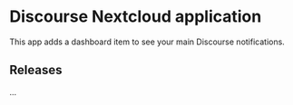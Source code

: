 # Discourse Nextcloud application

This app adds a dashboard item to see your main Discourse notifications.

## Releases

...
